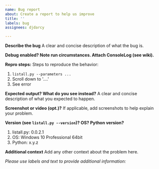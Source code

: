 ```yaml
---
name: Bug report
about: Create a report to help us improve
title: ''
labels: bug
assignees: djdarcy

---
```


**Describe the bug**
A clear and concise description of what the bug is.

**Debug enabled? Note run circumstances. Attach ConsoleLog (see wiki).**

**Repro steps:**
Steps to reproduce the behavior:
1. `listall.py --parameters ...`
2. Scroll down to '....'
3. See error

**Expected output? What do you see instead?**
A clear and concise description of what you expected to happen.

**Screenshot or video (opt.)?**
If applicable, add screenshots to help explain your problem.

**Version (see `listall.py --version`)? OS? Python version?**
1. listall.py: 0.0.2.1
2. OS: Windows 10 Professional 64bit
3. Python: x.y.z

**Additional context**
Add any other context about the problem here.

*Please use labels and text to provide additional information:*
